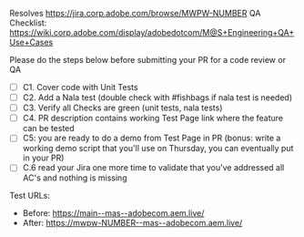 Resolves https://jira.corp.adobe.com/browse/MWPW-NUMBER
QA Checklist: https://wiki.corp.adobe.com/display/adobedotcom/M@S+Engineering+QA+Use+Cases

Please do the steps below before submitting your PR for a code review or QA

- [ ] C1. Cover code with Unit Tests
- [ ] C2. Add a Nala test (double check with #fishbags if nala test is needed)
- [ ] C3. Verify all Checks are green (unit tests, nala tests)
- [ ] C4. PR description contains working Test Page link where the feature can be tested
- [ ] C5: you are ready to do a demo from Test Page in PR (bonus: write a working demo script that you'll use on Thursday, you can eventually put in your PR)
- [ ] C.6 read your Jira one more time to validate that you've addressed all AC's and nothing is missing

Test URLs:

- Before: https://main--mas--adobecom.aem.live/
- After: https://mwpw-NUMBER--mas--adobecom.aem.live/
